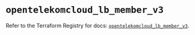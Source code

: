 # `opentelekomcloud_lb_member_v3`

Refer to the Terraform Registry for docs: [`opentelekomcloud_lb_member_v3`](https://registry.terraform.io/providers/opentelekomcloud/opentelekomcloud/1.36.50/docs/resources/lb_member_v3).
